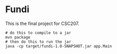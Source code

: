 # Fundi

This is the final project for CSC207.

```
# do this to compile to a jar
mvn package
# then do this to run the jar
java -cp target/fundi-1.0-SNAPSHOT.jar app.Main
```